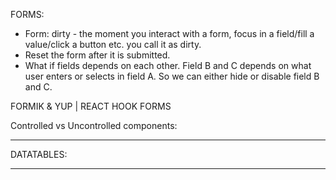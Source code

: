 FORMS:

- Form: dirty - the moment you interact with a form, focus in a field/fill a value/click a button etc. you call it as dirty.
- Reset the form after it is submitted.
- What if fields depends on each other. Field B and C depends on what user enters or selects in field A. So we can either hide or disable field B and C.

FORMIK & YUP | REACT HOOK FORMS

Controlled vs Uncontrolled components:

---

DATATABLES:

---
